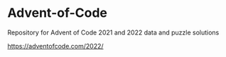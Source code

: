 # Advent-of-Code
Repository for Advent of Code 2021 and 2022 data and puzzle solutions

https://adventofcode.com/2022/
